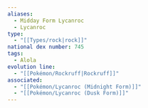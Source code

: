 ```yaml
---
aliases:
  - Midday Form Lycanroc
  - Lycanroc
type:
  - "[[Types/rock|rock]]"
national dex number: 745
tags:
  - Alola
evolution line:
  - "[[Pokémon/Rockruff|Rockruff]]"
associated:
  - "[[Pokémon/Lycanroc (Midnight Form)]]"
  - "[[Pokémon/Lycanroc (Dusk Form)]]"
---
```

